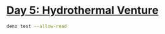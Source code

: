 # [Day 5: Hydrothermal Venture](https://adventofcode.com/2021/day/5)

```sh
deno test --allow-read
```
